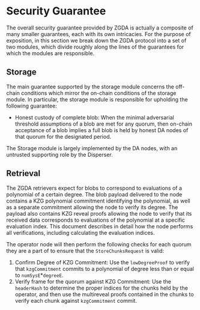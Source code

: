 # Security Guarantee

The overall security guarantee provided by ZGDA is actually a composite of many smaller guarantees, each with its own intricacies. For the purpose of exposition, in this section we break down the ZGDA protocol into a set of two modules, which divide roughly along the lines of the guarantees for which the modules are responsible.

## Storage

The main guarantee supported by the storage module concerns the off-chain conditions which mirror the on-chain conditions of the storage module. In particular, the storage module is responsible for upholding the following guarantee:

* Honest custody of complete blob: When the minimal adversarial threshold assumptions of a blob are met for any quorum, then on-chain acceptance of a blob implies a full blob is held by honest DA nodes of that quorum for the designated period.

The Storage module is largely implemented by the DA nodes, with an untrusted supporting role by the Disperser.&#x20;

## Retrieval

The ZGDA retrievers expect for blobs to correspond to evaluations of a polynomial of a certain degree. The blob payload delivered to the node contains a KZG polynomial commitment identifying the polynomial, as well as a separate commitment allowing the node to verify its degree. The payload also contains KZG reveal proofs allowing the node to verify that its received data corresponds to evaluations of the polynomial at a specific evaluation index. This document describes in detail how the node performs all verifications, including calculating the evaluation indices.

The operator node will then perform the following checks for each quorum they are a part of to ensure that the `StoreChunksRequest` is valid:

1. Confirm Degree of KZG Commitment: Use the `lowDegreeProof` to verify that `kzgCommitment` commits to a polynomial of degree less than or equal to `numSysE`\*`degreeE`.
2. Verify frame for the quorum against KZG Commitment: Use the `headerHash` to determine the proper indices for the chunks held by the operator, and then use the multireveal proofs contained in the chunks to verify each chunk against `kzgCommitment` commit.
